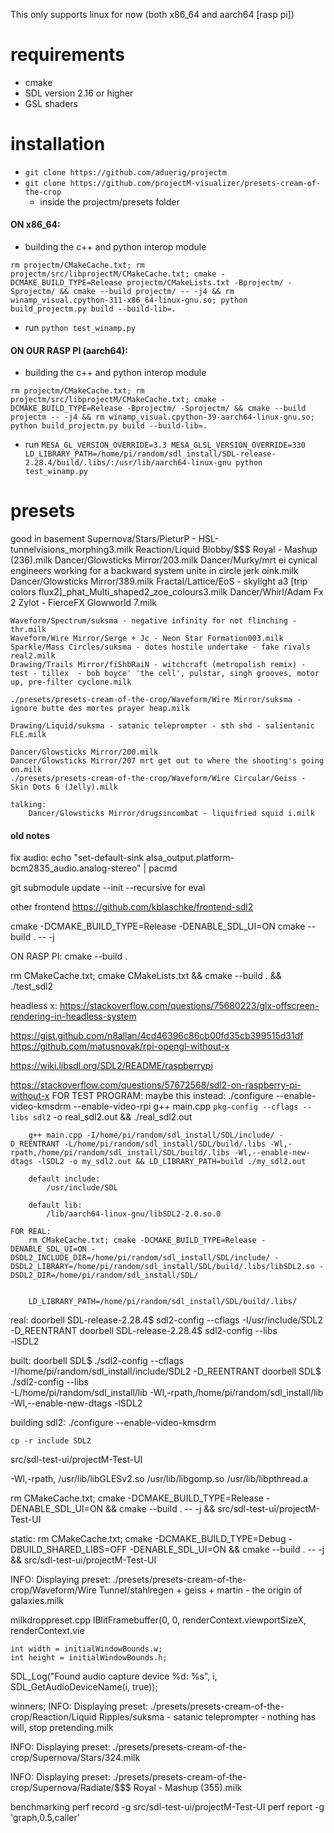This only supports linux for now (both x86_64 and aarch64 [rasp pi])


# requirements
* cmake
* SDL version 2.16 or higher
* GSL shaders

# installation
* `git clone https://github.com/aduerig/projectm`
* `git clone https://github.com/projectM-visualizer/presets-cream-of-the-crop`
    * inside the projectm/presets folder


#### ON x86_64:
* building the c++ and python interop module
```
rm projectm/CMakeCache.txt; rm projectm/src/libprojectM/CMakeCache.txt; cmake -DCMAKE_BUILD_TYPE=Release projectm/CMakeLists.txt -Bprojectm/ -Sprojectm/ && cmake --build projectm/ -- -j4 && rm winamp_visual.cpython-311-x86_64-linux-gnu.so; python build_projectm.py build --build-lib=.
```
* run `python test_winamp.py`

#### ON OUR RASP PI (aarch64):
* building the c++ and python interop module
```
rm projectm/CMakeCache.txt; rm projectm/src/libprojectM/CMakeCache.txt; cmake -DCMAKE_BUILD_TYPE=Release -Bprojectm/ -Sprojectm/ && cmake --build projectm -- -j4 && rm winamp_visual.cpython-39-aarch64-linux-gnu.so; python build_projectm.py build --build-lib=.
```
* run `MESA_GL_VERSION_OVERRIDE=3.3 MESA_GLSL_VERSION_OVERRIDE=330 LD_LIBRARY_PATH=/home/pi/random/sdl_install/SDL-release-2.28.4/build/.libs/:/usr/lib/aarch64-linux-gnu python test_winamp.py`



# presets

good in basement
    Supernova/Stars/PieturP - HSL-tunnelvisions_morphing3.milk
    Reaction/Liquid Blobby/$$$ Royal - Mashup (236).milk
    Dancer/Glowsticks Mirror/203.milk
    Dancer/Murky/mrt ei cynical engineers working for a backward system unite in circle jerk oink.milk
    Dancer/Glowsticks Mirror/389.milk
    Fractal/Lattice/EoS - skylight a3 [trip colors flux2]_phat_Multi_shaped2_zoe_colours3.milk
    Dancer/Whirl/Adam Fx 2 Zylot -  FierceFX Glowworld 7.milk

    Waveform/Spectrum/suksma - negative infinity for not flinching - thr.milk
    Waveform/Wire Mirror/Serge + Jc - Neon Star Formation003.milk
    Sparkle/Mass Circles/suksma - dotes hostile undertake - fake rivals real2.milk
    Drawing/Trails Mirror/fiShbRaiN - witchcraft (metropolish remix) - test - tillex  - bob boyce' 'the cell', pulstar, singh grooves, motor up, pre-filter cyclone.milk

    ./presets/presets-cream-of-the-crop/Waveform/Wire Mirror/suksma - ignore butte des mortes prayer heap.milk

    Drawing/Liquid/suksma - satanic teleprompter - sth shd - salientanic FLE.milk

    Dancer/Glowsticks Mirror/200.milk
    Dancer/Glowsticks Mirror/207 mrt get out to where the shooting's going on.milk
    ./presets/presets-cream-of-the-crop/Waveform/Wire Circular/Geiss - Skin Dots 6 (Jelly).milk

    talking:
        Dancer/Glowsticks Mirror/drugsincombat - liquifried squid i.milk






#### old notes


fix audio:
    echo "set-default-sink alsa_output.platform-bcm2835_audio.analog-stereo" | pacmd



git submodule update --init --recursive
    for eval


other frontend
    https://github.com/kblaschke/frontend-sdl2



cmake -DCMAKE_BUILD_TYPE=Release -DENABLE_SDL_UI=ON
cmake --build . -- -j

ON RASP PI:
    cmake --build .



rm CMakeCache.txt; cmake CMakeLists.txt && cmake --build . && ./test_sdl2


headless x:
    https://stackoverflow.com/questions/75680223/glx-offscreen-rendering-in-headless-system


https://gist.github.com/n8allan/4cd46396c86cb00fd35cb399515d31df
https://github.com/matusnovak/rpi-opengl-without-x


https://wiki.libsdl.org/SDL2/README/raspberrypi


https://stackoverflow.com/questions/57672568/sdl2-on-raspberry-pi-without-x
    FOR TEST PROGRAM:
        maybe this instead: ./configure --enable-video-kmsdrm --enable-video-rpi
        g++ main.cpp `pkg-config --cflags --libs sdl2` -o real_sdl2.out && ./real_sdl2.out


        g++ main.cpp -I/home/pi/random/sdl_install/SDL/include/ -D_REENTRANT -L/home/pi/random/sdl_install/SDL/build/.libs -Wl,-rpath,/home/pi/random/sdl_install/SDL/build/.libs -Wl,--enable-new-dtags -lSDL2 -o my_sdl2.out && LD_LIBRARY_PATH=build ./my_sdl2.out

        default include:
            /usr/include/SDL

        default lib:
            /lib/aarch64-linux-gnu/libSDL2-2.0.so.0

    FOR REAL:
        rm CMakeCache.txt; cmake -DCMAKE_BUILD_TYPE=Release -DENABLE_SDL_UI=ON -DSDL2_INCLUDE_DIR=/home/pi/random/sdl_install/SDL/include/ -DSDL2_LIBRARY=/home/pi/random/sdl_install/SDL/build/.libs/libSDL2.so -DSDL2_DIR=/home/pi/random/sdl_install/SDL/


        LD_LIBRARY_PATH=/home/pi/random/sdl_install/SDL/build/.libs/ 
        





real:
    doorbell SDL-release-2.28.4$ sdl2-config --cflags
    -I/usr/include/SDL2 -D_REENTRANT
    doorbell SDL-release-2.28.4$ sdl2-config --libs  
    -lSDL2

built:
    doorbell SDL$ ./sdl2-config --cflags                           
    -I/home/pi/random/sdl_install/include/SDL2 -D_REENTRANT
    doorbell SDL$ ./sdl2-config --libs         
    -L/home/pi/random/sdl_install/lib -Wl,-rpath,/home/pi/random/sdl_install/lib -Wl,--enable-new-dtags -lSDL2


building sdl2:
    ./configure --enable-video-kmsdrm

    cp -r include SDL2



src/sdl-test-ui/projectM-Test-UI




-Wl,-rpath, /usr/lib/libGLESv2.so /usr/lib/libgomp.so /usr/lib/libpthread.a 



rm CMakeCache.txt; cmake -DCMAKE_BUILD_TYPE=Release -DENABLE_SDL_UI=ON && cmake --build . -- -j && src/sdl-test-ui/projectM-Test-UI

static:
    rm CMakeCache.txt; cmake -DCMAKE_BUILD_TYPE=Debug -DBUILD_SHARED_LIBS=OFF -DENABLE_SDL_UI=ON && cmake --build . -- -j && src/sdl-test-ui/projectM-Test-UI



INFO: Displaying preset: ./presets/presets-cream-of-the-crop/Waveform/Wire Tunnel/stahlregen + geiss + martin - the origin of galaxies.milk


milkdroppreset.cpp
lBlitFramebuffer(0, 0, renderContext.viewportSizeX, renderContext.vie

    int width = initialWindowBounds.w;
    int height = initialWindowBounds.h;

SDL_Log("Found audio capture device %d: %s", i, SDL_GetAudioDeviceName(i, true));


winners;
INFO: Displaying preset: ./presets/presets-cream-of-the-crop/Reaction/Liquid Ripples/suksma - satanic teleprompter - nothing has will, stop pretending.milk

INFO: Displaying preset: ./presets/presets-cream-of-the-crop/Supernova/Stars/324.milk

INFO: Displaying preset: ./presets/presets-cream-of-the-crop/Supernova/Radiate/$$$ Royal - Mashup (355).milk




benchmarking
perf record -g src/sdl-test-ui/projectM-Test-UI
perf report -g 'graph,0.5,caller'